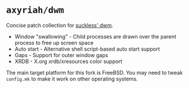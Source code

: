 # `axyriah/dwm`

Concise patch collection for [suckless' dwm].

[suckless' dwm]: https://dwm.suckless.org/

* Window "swallowing" - Child processes are drawn over the parent process to free up screen
  space
* Auto start - Alternative shell script-based auto start support
* Gaps - Support for outer window gaps
* XRDB - X.org xrdb/xresources color support

The main target platform for this fork is FreeBSD. You may need to tweak `config.mk` to
make it work on other operating systems.
